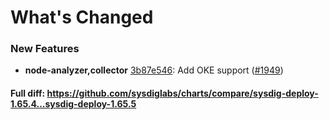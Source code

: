 # What's Changed

### New Features
- **node-analyzer,collector** [3b87e546](https://github.com/sysdiglabs/charts/commit/3b87e5469de26664b5871df3c2f71f212ffea6d1): Add OKE support ([#1949](https://github.com/sysdiglabs/charts/issues/1949))
#### Full diff: https://github.com/sysdiglabs/charts/compare/sysdig-deploy-1.65.4...sysdig-deploy-1.65.5
